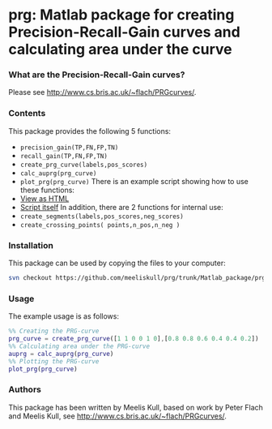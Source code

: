 
# prg: Matlab package for creating Precision-Recall-Gain curves and calculating area under the curve

### What are the Precision-Recall-Gain curves?

Please see http://www.cs.bris.ac.uk/~flach/PRGcurves/.

### Contents

This package provides the following 5 functions:
* `precision_gain(TP,FN,FP,TN)`
* `recall_gain(TP,FN,FP,TN)`
* `create_prg_curve(labels,pos_scores)`
* `calc_auprg(prg_curve)`
* `plot_prg(prg_curve)`
There is an example script showing how to use these functions:
* [View as HTML](prg/html/example.html)
* [Script itself](prg/example.m)
In addition, there are 2 functions for internal use:
* `create_segments(labels,pos_scores,neg_scores)`
* `create_crossing_points( points,n_pos,n_neg )`

### Installation

This package can be used by copying the files to your computer:
```sh
svn checkout https://github.com/meeliskull/prg/trunk/Matlab_package/prg
```

### Usage

The example usage is as follows:
```Matlab
%% Creating the PRG-curve
prg_curve = create_prg_curve([1 1 0 0 1 0],[0.8 0.8 0.6 0.4 0.4 0.2])
%% Calculating area under the PRG-curve
auprg = calc_auprg(prg_curve)
%% Plotting the PRG-curve
plot_prg(prg_curve)
```

### Authors

This package has been written by Meelis Kull, based on work by Peter Flach and Meelis Kull, see http://www.cs.bris.ac.uk/~flach/PRGcurves/.

